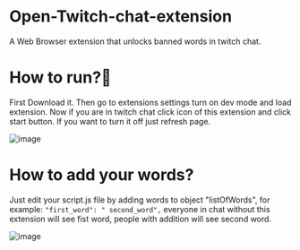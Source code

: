 # Open-Twitch-chat-extension
A Web Browser extension that unlocks banned words in twitch chat.

# How to run?🚀
First Download it. Then go to extensions settings turn on dev mode and load extension.
Now if you are in twitch chat click icon of this extension and click start button. If you want to turn it off just refresh page.


![image](https://user-images.githubusercontent.com/98473383/189494303-8499fcb0-d436-4a1a-be85-de246d80f645.png)

# How to add your words?
Just edit your script.js file by adding words to object "listOfWords", for example: ` "first_word": "
second_word", ` everyone in chat without this extension will see fist word, people with addition will see second word.


![image](https://user-images.githubusercontent.com/98473383/191102120-0dfb6e7e-f8a2-4e67-b7b7-4967bb986dfa.png)

